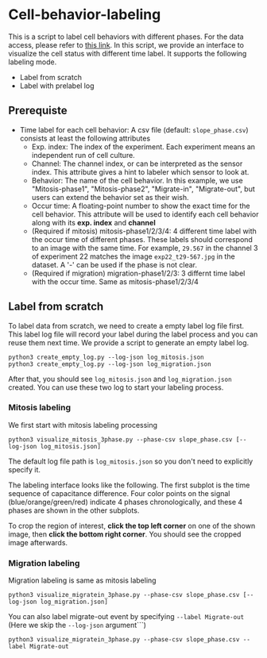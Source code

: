 # Cell-behavior-labeling
This is a script to label cell behaviors with different phases. For the data access, please refer to [this link](https://ieee-dataport.org/open-access/measurements-cancer-cell-proliferation-using-lab-cmos-capacitance-sensor-time-lapse#files). In this script, we provide an interface to visualize the cell status with different time label. It supports the following labeling mode.

- Label from scratch
- Label with prelabel log

## Prerequiste

- Time label for each cell behavior: A csv file (default: ```slope_phase.csv```) consists at least the following attributes
  - Exp. index: The index of the experiment. Each experiment means an independent run of cell culture.
  - Channel: The channel index, or can be interpreted as the sensor index. This attribute gives a hint to labeler which sensor to look at.
  - Behavior: The name of the cell behavior. In this example, we use "Mitosis-phase1", "Mitosis-phase2", "Migrate-in", "Migrate-out", but users can extend the behavior set as their wish.
  - Occur time: A floating-point number to show the exact time for the cell behavior. This attribute will be used to identify each cell behavior along with its **exp. index** and **channel**
  - (Required if mitosis) mitosis-phase1/2/3/4: 4 different time label with the occur time of different phases. These labels should correspond to an image with the same time. For example, ```29.567``` in the channel 3 of experiment 22 matches the image ```exp22_t29-567.jpg``` in the dataset. A '-' can be used if the phase is not clear.
  - (Required if migration) migration-phase1/2/3: 3 differnt time label with the occur time. Same as mitosis-phase1/2/3/4
  
## Label from scratch

To label data from scratch, we need to create a empty label log file first. This label log file will record your label during the label process and you can reuse them next time. We provide a script to generate an empty label log.
```
python3 create_empty_log.py --log-json log_mitosis.json
python3 create_empty_log.py --log-json log_migration.json
```

After that, you should see ```log_mitosis.json``` and ```log_migration.json``` created. You can use these two log to start your labeling process.

### Mitosis labeling

We first start with mitosis labeling processing

```
python3 visualize_mitosis_3phase.py --phase-csv slope_phase.csv [--log-json log_mitosis.json]
```

The default log file path is ```log_mitosis.json``` so you don't need to explicitly specify it.

The labeling interface looks like the following. The first subplot is the time sequence of capacitance difference. Four color points on the signal (blue/orange/green/red) indicate 4 phases chronologically, and these 4 phases are shown in the other subplots.

To crop the region of interest, **click the top left corner** on one of the shown image, then **click the bottom right corner**. You should see the cropped image afterwards.

### Migration labeling

Migration labeling is same as mitosis labeling

```
python3 visualize_migratein_3phase.py --phase-csv slope_phase.csv [--log-json log_migration.json]
```

You can also label migrate-out event by specifying ```--label Migrate-out``` (Here we skip the ```--log-json``` argument```)

```
python3 visualize_migratein_3phase.py --phase-csv slope_phase.csv --label Migrate-out
```

